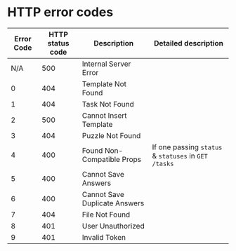 # HTTP error codes

| Error Code | HTTP status code | Description                   | Detailed description                                 |
| ---------- | ---------------- | ----------------------------- | ---------------------------------------------------- |
| N/A        | 500              | Internal Server Error         |                                                      |
| 0          | 404              | Template Not Found            |                                                      |
| 1          | 404              | Task Not Found                |                                                      |
| 2          | 500              | Cannot Insert Template        |                                                      |
| 3          | 404              | Puzzle Not Found              |                                                      |
| 4          | 400              | Found Non-Compatible Props    | If one passing `status` & `statuses` in `GET /tasks` |
| 5          | 400              | Cannot Save Answers           |                                                      |
| 6          | 400              | Cannot Save Duplicate Answers |                                                      |
| 7          | 404              | File Not Found                |                                                      |
| 8          | 401              | User Unauthorized             |                                                      |
| 9          | 401              | Invalid Token                 |                                                      |
